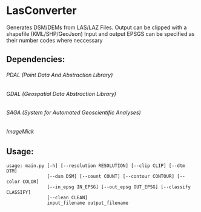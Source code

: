 # LasConverter
Generates DSM/DEMs from LAS/LAZ Files.
Output can be clipped with a shapefile (KML/SHP/GeoJson)
Input and output EPSGS can be specified as their number codes where neccessary


## Dependencies:

###### PDAL (Point Data And Abstraction Library)

###### GDAL (Geospatial Data Abstraction Library)

###### SAGA (System for Automated Geoscientific Analyses)

###### ImageMick

## Usage:


```           
usage: main.py [-h] [--resolution RESOLUTION] [--clip CLIP] [--dtm DTM]
               [--dsm DSM] [--count COUNT] [--contour CONTOUR] [--color COLOR]
               [--in_epsg IN_EPSG] [--out_epsg OUT_EPSG] [--classify CLASSIFY]
               [--clean CLEAN]
               input_filename output_filename


```
